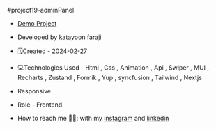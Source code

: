 #project19-adminPanel

- [Demo Project](https://project19-admin-panel.vercel.app/)

- Developed by katayoon faraji

- 🗓️Created - 2024-02-27

- 💻Technologies Used - Html , Css , Animation , Api , Swiper ,  MUI , Recharts , Zustand , Formik , Yup , syncfusion , Tailwind , Nextjs

- Responsive
  
- Role - Frontend

- How to reach me 👩🏻: with my [instagram](https://instagram.com/katayoon_faraji_web) and [linkedin](https://www.linkedin.com/in/katayoon-faraji-web-3b722b207r)
